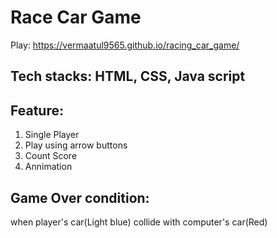 # Race Car Game
Play: https://vermaatul9565.github.io/racing_car_game/ 

## Tech stacks: HTML, CSS, Java script


## Feature:
 1. Single Player
 2. Play using arrow buttons
 3. Count Score
 4. Annimation 
## Game Over condition:
when player's car(Light blue) collide with computer's car(Red)

